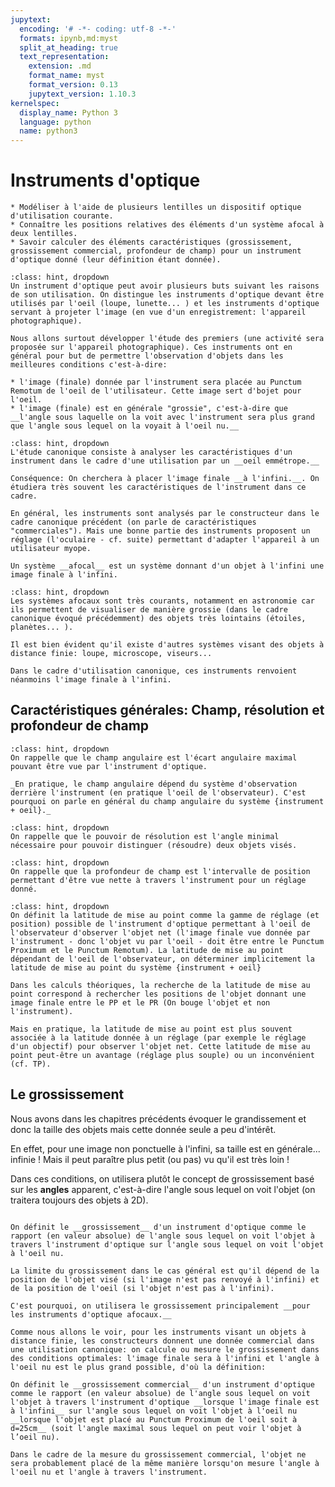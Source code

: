 ```yaml
---
jupytext:
  encoding: '# -*- coding: utf-8 -*-'
  formats: ipynb,md:myst
  split_at_heading: true
  text_representation:
    extension: .md
    format_name: myst
    format_version: 0.13
    jupytext_version: 1.10.3
kernelspec:
  display_name: Python 3
  language: python
  name: python3
---
```

# Instruments d'optique

````{admonition} Compétences
* Modéliser à l'aide de plusieurs lentilles un dispositif optique d'utilisation courante.
* Connaître les positions relatives des éléments d'un système afocal à deux lentilles.
* Savoir calculer des éléments caractéristiques (grossissement, grossissement commercial, profondeur de champ) pour un instrument d'optique donné (leur définition étant donnée).
````

````{admonition} Intérêt d'un instrument d'optique
:class: hint, dropdown
Un instrument d'optique peut avoir plusieurs buts suivant les raisons de son utilisation. On distingue les instruments d'optique devant être utilisés par l'oeil (loupe, lunette... ) et les instruments d'optique servant à projeter l'image (en vue d'un enregistrement: l'appareil photographique).

Nous allons surtout développer l'étude des premiers (une activité sera proposée sur l'appareil photographique). Ces instruments ont en général pour but de permettre l'observation d'objets dans les meilleures conditions c'est-à-dire:

* l'image (finale) donnée par l'instrument sera placée au Punctum Remotum de l'oeil de l'utilisateur. Cette image sert d'bojet pour l'oeil.
* l'image (finale) est en générale "grossie", c'est-à-dire que __l'angle sous laquelle on la voit avec l'instrument sera plus grand que l'angle sous lequel on la voyait à l'oeil nu.__
````

````{admonition} Cas d'étude canonique
:class: hint, dropdown
L'étude canonique consiste à analyser les caractéristiques d'un instrument dans le cadre d'une utilisation par un __oeil emmétrope.__

Conséquence: On cherchera à placer l'image finale __à l'infini.__. On étudiera très souvent les caractéristiques de l'instrument dans ce cadre.
````

````{dropdown} Cas de l'utilisation par un oeil myope
En général, les instruments sont analysés par le constructeur dans le cadre canonique précédent (on parle de caractéristiques "commerciales"). Mais une bonne partie des instruments proposent un réglage (l'oculaire - cf. suite) permettant d'adapter l'appareil à un utilisateur myope.
````

````{important} __Définition : Système afocal__
Un système __afocal__ est un système donnant d'un objet à l'infini une image finale à l'infini.
````

````{admonition} Intérêt des systèmes afocaux
:class: hint, dropdown
Les systèmes afocaux sont très courants, notamment en astronomie car ils permettent de visualiser de manière grossie (dans le cadre canonique évoqué précédemment) des objets très lointains (étoiles, planètes... ).
````

````{important} __Définition : Autres systèmes.__
Il est bien évident qu'il existe d'autres systèmes visant des objets à distance finie: loupe, microscope, viseurs... 

Dans le cadre d'utilisation canonique, ces instruments renvoient néanmoins l'image finale à l'infini.
````

## Caractéristiques générales: Champ, résolution et profondeur de champ

````{admonition} Champ angulaire
:class: hint, dropdown
On rappelle que le champ angulaire est l'écart angulaire maximal pouvant être vue par l'instrument d'optique.

_En pratique, le champ angulaire dépend du système d'observation derrière l'instrument (en pratique l'oeil de l'observateur). C'est pourquoi on parle en général du champ angulaire du système {instrument + oeil}._
````


````{admonition} Pouvoir de résolution
:class: hint, dropdown
On rappelle que le pouvoir de résolution est l'angle minimal nécessaire pour pouvoir distinguer (résoudre) deux objets visés.
````

````{admonition} Profondeur de champ
:class: hint, dropdown
On rappelle que la profondeur de champ est l'intervalle de position permettant d'être vue nette à travers l'instrument pour un réglage donné.
````

````{admonition} Latitude de mise au point
:class: hint, dropdown
On définit la latitude de mise au point comme la gamme de réglage (et position) possible de l'instrument d'optique permettant à l'oeil de l'observateur d'observer l'objet net (l'image finale vue donnée par l'instrument - donc l'objet vu par l'oeil - doit être entre le Punctum Proximum et le Punctum Remotum). La latitude de mise au point dépendant de l'oeil de l'observateur, on déterminer implicitement la latitude de mise au point du système {instrument + oeil}
````

````{dropdown} Latitude et position de l'objet
Dans les calculs théoriques, la recherche de la latitude de mise au point correspond à rechercher les positions de l'objet donnant une image finale entre le PP et le PR (On bouge l'objet et non l'instrument).

Mais en pratique, la latitude de mise au point est plus souvent associée à la latitude donnée à un réglage (par exemple le réglage d'un objectif) pour observer l'objet net. Cette latitude de mise au point peut-être un avantage (réglage plus souple) ou un inconvénient (cf. TP).
````

## Le grossissement

Nous avons dans les chapitres précédents évoquer le grandissement et donc la taille des objets mais cette donnée seule a peu d'intérêt.

En effet, pour une image non ponctuelle à l'infini, sa taille est en générale...  infinie ! Mais il peut paraître plus petit (ou pas) vu qu'il est très loin !

Dans ces conditions, on utilisera plutôt le concept de grossissement basé sur les __angles__ apparent, c'est-à-dire l'angle sous lequel on voit l'objet (on traitera toujours des objets à 2D).

````{important} __Définition : Grossissement__

On définit le __grossissement__ d'un instrument d'optique comme le rapport (en valeur absolue) de l'angle sous lequel on voit l'objet à travers l'instrument d'optique sur l'angle sous lequel on voit l'objet à l'oeil nu.
````

````{dropdown} Cadre d'utilisation du grossissement
La limite du grossissement dans le cas général est qu'il dépend de la position de l'objet visé (si l'image n'est pas renvoyé à l'infini) et de la position de l'oeil (si l'objet n'est pas à l'infini).

C'est pourquoi, on utilisera le grossissement principalement __pour les instruments d'optique afocaux.__

Comme nous allons le voir, pour les instruments visant un objets à distance finie, les constructeurs donnent une donnée commercial dans une utilisation canonique: on calcule ou mesure le grossissement dans des conditions optimales: l'image finale sera à l'infini et l'angle à l'oeil nu est le plus grand possible, d'où la définition:
````

````{important} __Définition : Grossissement commercial__
On définit le __grossissement commercial__ d'un instrument d'optique comme le rapport (en valeur absolue) de l'angle sous lequel on voit l'objet à travers l'instrument d'optique __lorsque l'image finale est à l'infini__ sur l'angle sous lequel on voit l'objet à l'oeil nu __lorsque l'objet est placé au Punctum Proximum de l'oeil soit à d=25cm__ (soit l'angle maximal sous lequel on peut voir l'objet à l’oeil nu).
````

````{dropdown} Positions de l'objet
Dans le cadre de la mesure du grossissement commercial, l'objet ne sera probablement placé de la même manière lorsqu'on mesure l'angle à l'oeil nu et l'angle à travers l'instrument.
````
